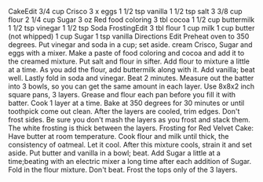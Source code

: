 CakeEdit
3/4 cup Crisco
3 x eggs
1 1/2 tsp vanilla
1 1/2 tsp salt
3 3/8 cup flour
2 1/4 cup Sugar
3 oz Red food coloring
3 tbl cocoa
1 1/2 cup buttermilk
1 1/2 tsp vinegar
1 1/2 tsp Soda
FrostingEdit
3 tbl flour
1 cup milk
1 cup butter (not whipped)
1 cup Sugar
1 tsp vanilla
Directions Edit
Preheat oven to 350 degrees. Put vinegar and soda in a cup; set aside.
cream Crisco, Sugar and eggs with a mixer. Make a paste of food coloring and cocoa and add it to the creamed mixture. Put salt and flour in sifter.
Add flour to mixture a little at a time. As you add the flour, add buttermilk along with it. Add vanilla; beat well. Lastly fold in soda and vinegar. Beat 2 minutes. Measure out the batter into 3 bowls, so you can get the same amount in each layer. Use 8x8x2 inch square pans, 3 layers.
Grease and flour each pan before you fill it with batter. Cook 1 layer at a time. Bake at 350 degrees for 30 minutes or until toothpick come out clean. After the layers are cooled, trim edges. Don't frost sides. Be sure you don't mash the layers as you frost and stack them. The white frosting is thick between the layers.
Frosting for Red Velvet Cake: Have butter at room temperature. Cook flour and milk until thick, the consistency of oatmeal. Let it cool. After this mixture cools, strain it and set aside. Put butter and vanilla in a bowl; beat. Add Sugar a little at a time;beating with an electric mixer a long time after each addition of Sugar. Fold in the flour mixture. Don't beat. Frost the tops only of the 3 layers.
